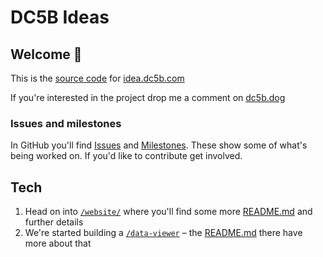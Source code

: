 # DC5B Ideas

## Welcome 👋

This is the [source code](https://en.wikipedia.org/wiki/Source_code) for [idea.dc5b.com](https://idea.dc5b.com)

If you're interested in the project drop me a comment on [dc5b.dog](https://dc5b.dog)

### Issues and milestones

In GitHub you'll find [Issues](https://github.com/LL782/DC5B-SHOP/issues) and [Milestones](https://github.com/LL782/DC5B-SHOP/milestones). These show some of what's being worked on. If you'd like to contribute get involved.

## Tech

1. Head on into [`/website/`](/website/) where you'll find some more [README.md](/website#readme) and further details
1. We're started building a [`/data-viewer`](/data-viewer/) – the [README.md](/data-viewer#readme) there have more about that
